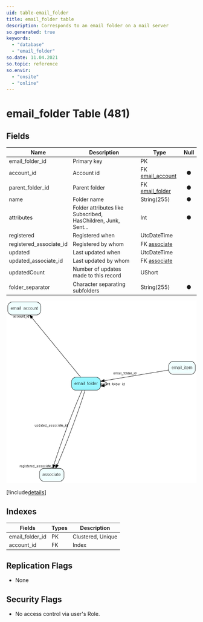 ```yaml
---
uid: table-email_folder
title: email_folder table
description: Corresponds to an email folder on a mail server
so.generated: true
keywords:
  - "database"
  - "email_folder"
so.date: 11.04.2021
so.topic: reference
so.envir:
  - "onsite"
  - "online"
---
```


# email\_folder Table (481)

## Fields

| Name | Description | Type | Null |
|------|-------------|------|:----:|
|email\_folder\_id|Primary key|PK| |
|account\_id|Account id|FK [email_account](email-account.md)|&#x25CF;|
|parent\_folder\_id|Parent folder|FK [email_folder](email-folder.md)|&#x25CF;|
|name|Folder name|String(255)|&#x25CF;|
|attributes|Folder attributes like Subscribed, HasChildren, Junk, Sent...|Int|&#x25CF;|
|registered|Registered when|UtcDateTime| |
|registered\_associate\_id|Registered by whom|FK [associate](associate.md)| |
|updated|Last updated when|UtcDateTime| |
|updated\_associate\_id|Last updated by whom|FK [associate](associate.md)| |
|updatedCount|Number of updates made to this record|UShort| |
|folder\_separator|Character separating subfolders|String(255)|&#x25CF;|


![email_folder table relationship diagram](./media/email_folder.png)

[!include[details](./includes/email-folder.md)]

## Indexes

| Fields | Types | Description |
|--------|-------|-------------|
|email\_folder\_id |PK |Clustered, Unique |
|account\_id |FK |Index |

## Replication Flags

* None

## Security Flags

* No access control via user's Role.

